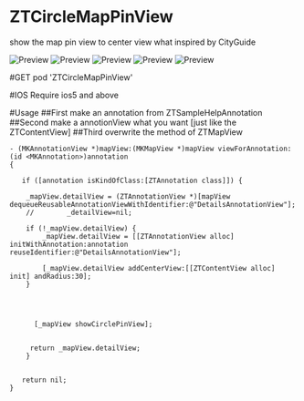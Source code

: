 ZTCircleMapPinView
==================

show the map pin view to center view what inspired by CityGuide

![Preview](http://ww3.sinaimg.cn/small/b0c9ca8cgw1e8jk5ehj8ej20hs0qoq7t.jpg) 
![Preview](http://ww4.sinaimg.cn/small/b0c9ca8cgw1e8jk54pchej20hs0qodku.jpg)
![Preview](http://ww1.sinaimg.cn/small/b0c9ca8cgw1e8jk57yoofj20hs0qodkp.jpg)
![Preview](http://ww2.sinaimg.cn/small/b0c9ca8cgw1e8jk5a2yg9j20hs0qowil.jpg)
![Preview](http://ww1.sinaimg.cn/small/b0c9ca8cgw1e8jk5beh9mj20hs0qoq79.jpg)

#GET
  	pod 'ZTCircleMapPinView'

#IOS Require
  ios5 and above

#Usage
##First
make an annotation from ZTSampleHelpAnnotation
##Second
make a annotionView what you want [just like the ZTContentView]
##Third
overwrite the method of ZTMapView 

    - (MKAnnotationView *)mapView:(MKMapView *)mapView viewForAnnotation:(id <MKAnnotation>)annotation
    {
    
       if ([annotation isKindOfClass:[ZTAnnotation class]]) {
        
        _mapView.detailView = (ZTAnnotationView *)[mapView dequeueReusableAnnotationViewWithIdentifier:@"DetailsAnnotationView"];
        //        _detailView=nil;
        
        if (!_mapView.detailView) {
            _mapView.detailView = [[ZTAnnotationView alloc] initWithAnnotation:annotation reuseIdentifier:@"DetailsAnnotationView"];
            
            [_mapView.detailView addCenterView:[[ZTContentView alloc] init] andRadius:30];
        }
        
        
        
        
          [_mapView showCirclePinView];
        
        
         return _mapView.detailView;
	    }
    

       return nil;
    }

    
